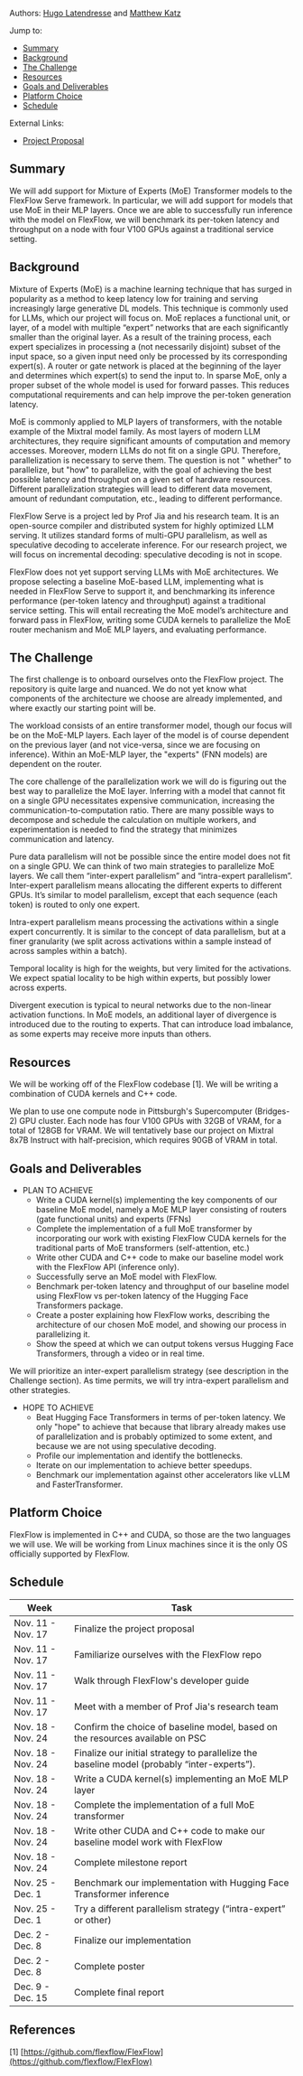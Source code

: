 Authors: [Hugo Latendresse](https://github.com/hugolatendresse) and [Matthew Katz](https://github.com/mhk197)

Jump to:

- [Summary](https://hugolatendresse.github.io/15618-final-project/#summary)
- [Background](https://hugolatendresse.github.io/15618-final-project/#background)
- [The Challenge](https://hugolatendresse.github.io/15618-final-project/#the-challenge)
- [Resources](https://hugolatendresse.github.io/15618-final-project/#resources)
- [Goals and Deliverables](https://hugolatendresse.github.io/15618-final-project/#goals-and-deliverables)
- [Platform Choice](https://hugolatendresse.github.io/15618-final-project/#platform-choice)
- [Schedule](https://hugolatendresse.github.io/15618-final-project/#schedule)

External Links:

- [Project Proposal](docs/15618%20Project%20Proposal.pdf)

## Summary

We will add support for Mixture of Experts (MoE) Transformer models to the FlexFlow Serve framework. In particular, we
will add support for models that use MoE in their MLP layers. Once we are able to successfully run inference with the
model on FlexFlow, we will benchmark its per-token latency and throughput on a node with four V100 GPUs against a
traditional service setting.

## Background

Mixture of Experts (MoE) is a machine learning technique that has surged in popularity as a method to keep latency low
for training and serving increasingly large generative DL models. This technique is commonly used for LLMs, which our
project will focus on. MoE replaces a functional unit, or layer, of a model with multiple “expert” networks that are
each significantly smaller than the original layer. As a result of the training process, each expert specializes in
processing a (not necessarily disjoint) subset of the input space, so a given input need only be processed by its
corresponding expert(s). A router or gate network is placed at the beginning of the layer and determines which expert(s)
to send the input to. In sparse MoE, only a proper subset of the whole model is used for forward passes. This reduces
computational requirements and can help improve the per-token generation latency.
<br>

MoE is commonly applied to MLP layers of transformers, with the notable example of the Mixtral model family. As most
layers of modern LLM architectures, they require significant amounts of computation and memory accesses. Moreover,
modern LLMs do not fit on a single GPU. Therefore, parallelization is necessary to serve them. The question is not "
whether" to parallelize, but "how" to parallelize, with the goal of achieving the best possible latency and throughput on a given
set of hardware resources. Different parallelization strategies will lead to different data movement, amount of
redundant computation, etc., leading to different performance.
<br>

FlexFlow Serve is a project led by Prof Jia and his research team. It is an open-source compiler and distributed system
for highly optimized LLM serving. It utilizes standard forms of multi-GPU parallelism, as well as speculative decoding
to accelerate inference. For our research project, we will focus on incremental decoding: speculative decoding is not in
scope.
<br>

FlexFlow does not yet support serving LLMs with MoE architectures. We propose selecting a baseline MoE-based LLM,
implementing what is needed in FlexFlow Serve to support it, and benchmarking its inference performance (per-token
latency and throughput) against a traditional service setting. This will entail recreating the MoE
model’s architecture and forward pass in FlexFlow, writing some CUDA kernels to parallelize the MoE router mechanism and
MoE MLP layers, and evaluating performance.

## The Challenge

The first challenge is to onboard ourselves onto the FlexFlow project. The repository is quite large and nuanced. We do
not yet know what components of the architecture we choose are already implemented, and where exactly our starting point
will be.
<br>

The workload consists of an entire transformer model, though our focus will be on the MoE-MLP layers. Each layer of the
model is of course dependent on the previous layer (and not vice-versa, since we are focusing on inference). Within an
MoE-MLP layer, the "experts" (FNN models) are dependent on the router. 
<br>

The core challenge of the parallelization work we will do is figuring out the best way to parallelize the MoE layer.
Inferring with a model that cannot fit on a single GPU necessitates expensive communication, increasing the
communication-to-computation ratio. There are many possible ways to decompose and schedule the calculation on multiple
workers, and experimentation is needed to find the strategy that minimizes communication and latency.
<br>

Pure data parallelism will not be possible since the entire model does not fit on a single GPU. We can think of two main
strategies to parallelize MoE layers. We call them “inter-expert parallelism” and “intra-expert parallelism”.
Inter-expert parallelism means allocating the different experts to different GPUs. It’s similar to model parallelism,
except that each sequence (each token) is routed to only one expert.
<br>

Intra-expert parallelism means processing the activations within a single expert concurrently. It is similar to the
concept of data parallelism, but at a finer granularity (we split across activations within a sample instead of across
samples within a batch). 
<br>

Temporal locality is high for the weights, but very limited for the activations. We expect spatial locality to be high
within experts, but possibly lower across experts. 
<br>

Divergent execution is typical to neural networks due to the non-linear activation functions. In MoE models, an
additional layer of divergence is introduced due to the routing to experts. That can introduce load imbalance, as some
experts may receive more inputs than others.

## Resources

We will be working off of the FlexFlow codebase [1]. We will be writing a combination
of CUDA kernels and C++ code.
<br>

We plan to use one compute node in Pittsburgh's Supercomputer (Bridges-2) GPU cluster. Each node has four V100 GPUs with
32GB of VRAM, for a total of 128GB for VRAM. We will tentatively base our project on Mixtral 8x7B Instruct with
half-precision, which requires 90GB of VRAM in total.

## Goals and Deliverables

- PLAN TO ACHIEVE
    - Write a CUDA kernel(s) implementing the key components of our baseline MoE model, namely a MoE MLP layer
      consisting of routers (gate functional units) and experts (FFNs)
    - Complete the implementation of a full MoE transformer by incorporating our work with existing FlexFlow CUDA
      kernels for the traditional parts of MoE transformers (self-attention, etc.)
    - Write other CUDA and C++ code to make our baseline model work with the FlexFlow API (inference only).
    - Successfully serve an MoE model with FlexFlow.
    - Benchmark per-token latency and throughput of our baseline model using FlexFlow vs per-token latency of the
      Hugging Face Transformers package.
    - Create a poster explaining how FlexFlow works, describing the architecture of our chosen MoE model, and showing
      our process in parallelizing it.
    - Show the speed at which we can output tokens versus Hugging Face Transformers, through a video or in real time.

We will prioritize an inter-expert parallelism strategy (see description in the Challenge section). As time permits, we
will try intra-expert parallelism and other strategies.

- HOPE TO ACHIEVE
    - Beat Hugging Face Transformers in terms of per-token latency. We only "hope" to achieve that because that library
      already makes use of parallelization and is probably optimized to some extent, and because we are not using
      speculative decoding.
    - Profile our implementation and identify the bottlenecks.
    - Iterate on our implementation to achieve better speedups.
    - Benchmark our implementation against other accelerators like vLLM and FasterTransformer.

## Platform Choice

FlexFlow is implemented in C++ and CUDA, so those are the two languages we will use.
We will be working from Linux machines since it is the only OS officially supported by FlexFlow.

## Schedule

| Week              | Task                                                                                        | 
|-------------------|---------------------------------------------------------------------------------------------|
| Nov. 11 - Nov. 17 | Finalize the project proposal                                                               | 
| Nov. 11 - Nov. 17 | Familiarize ourselves with the FlexFlow repo                                                | 
| Nov. 11 - Nov. 17 | Walk through FlexFlow's developer guide                                                     | 
| Nov. 11 - Nov. 17 | Meet with a member of Prof Jia's research team                                              | 
| Nov. 18 - Nov. 24 | Confirm the choice of baseline model, based on the resources available on PSC               | 
| Nov. 18 - Nov. 24 | Finalize our initial strategy to parallelize the baseline model (probably “inter-experts”). | 
| Nov. 18 - Nov. 24 | Write a CUDA kernel(s) implementing an MoE MLP layer                                        | 
| Nov. 18 - Nov. 24 | Complete the implementation of a full MoE transformer                                       | 
| Nov. 18 - Nov. 24 | Write other CUDA and C++ code to make our baseline model work with FlexFlow                 | 
| Nov. 18 - Nov. 24 | Complete milestone report                                                                   | 
| Nov. 25 - Dec. 1  | Benchmark our implementation with Hugging Face Transformer inference                        | 
| Nov. 25 - Dec. 1  | Try a different parallelism strategy (“intra-expert” or other)                              | 
| Dec. 2 - Dec. 8   | Finalize our implementation                                                                 | 
| Dec. 2 - Dec. 8   | Complete poster                                                                             | 
| Dec. 9 - Dec. 15  | Complete final report                                                                       | 

## References

[1] [https://github.com/flexflow/FlexFlow](https://github.com/flexflow/FlexFlow)
